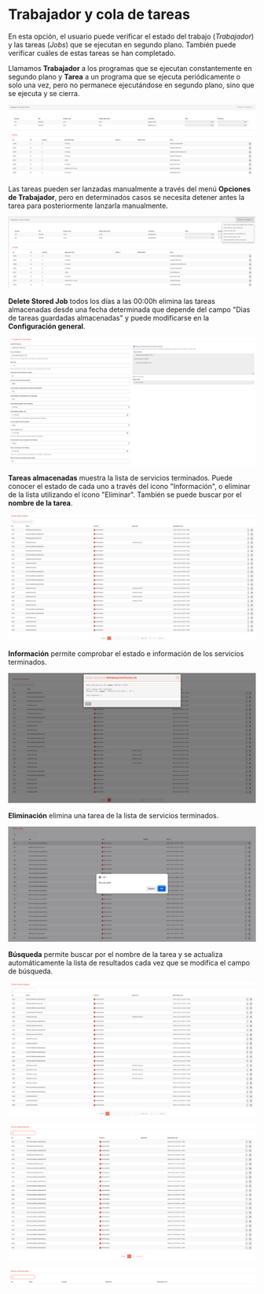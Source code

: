 # Trabajador y cola de tareas

En esta opción, el usuario puede verificar el estado del trabajo (*Trabajador*) y las tareas (*Jobs*) que se ejecutan en segundo plano. También puede verificar cuáles de estas tareas se han completado.

Llamamos **Trabajador** a los programas que se ejecutan constantemente en segundo plano y **Tarea** a un programa que se ejecuta periódicamente o solo una vez, pero no permanece ejecutándose en segundo plano, sino que se ejecuta y se cierra.

![Trabajador y cola de tareas: estado de la lista de Trabajadores y cola de tareas](images/worker_jobs_es.png)

Las tareas pueden ser lanzadas manualmente a través del menú **Opciones de Trabajador**, pero en determinados casos se necesita detener antes la tarea para posteriormente lanzarla manualmente.

![Trabajador y cola de tareas: Menú para lanzar tareas manualmente.](./images/worker_jobs_menu_launch_job_es.png)

**Delete Stored Job** todos los días a las 00:00h elimina las tareas almacenadas desde una fecha determinada que depende del campo "Dias de tareas guardadas almacenadas" y puede modificarse en la **Configuración general**.

![Trabajador y cola de tareas: Campo dias de tareas gaurdadas almacenadas](./images/general_settings_input_deleteStoredJob_es.png)

**Tareas almacenadas** muestra la lista de servicios terminados. Puede conocer el estado de cada uno a través del icono "Información", o eliminar de la lista utilizando el icono "Eliminar". También se puede buscar por el **nombre de la tarea**.

![Trabajador y cola de tareas: lista de servicios terminados](./images/stored_jobs_list_es.png)

**Información** permite comprobar el estado e información de los servicios terminados.

![Trabajador y cola de tareas: Ejemplo de mensaje de información de tareas ejecutadas](./images/stored_jobs_info_es.png)

**Eliminación** elimina una tarea de la lista de servicios terminados.

![Trabajador y cola de tareas: Ejemplo de mensaje de eliminación de tarea almacenada](./images/stored_jobs_delete_msg_en.png)

**Búsqueda** permite buscar por el nombre de la tarea y se actualiza automáticamente la lista de resultados cada vez que se modifica el campo de búsqueda.

![Trabajador y cola de tareas: Ejemplo buscando por "r"](./images/stored_jobs_filter_r_es.png)

![Trabajador y cola de tareas: Ejemplo buscando por "rb"](./images/stored_jobs_filter_rb_es.png)

![Trabajador y cola de tareas: Ejemplo buscando por "x" para no obtener resultados](./images/stored_jobs_filter_no_result_es.png)

